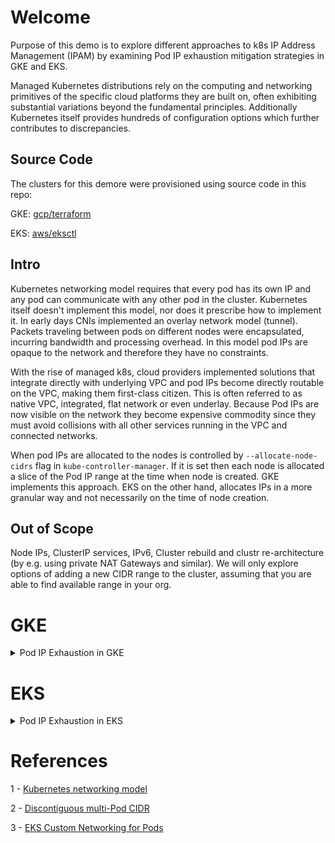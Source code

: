 # Welcome

Purpose of this demo is to explore different approaches to k8s IP Address Management (IPAM) by examining Pod IP exhaustion mitigation strategies in GKE and EKS.

Managed Kubernetes distributions rely on the computing and networking primitives of the specific cloud platforms they are built on, often exhibiting substantial variations beyond the fundamental principles. Additionally Kubernetes itself provides hundreds of configuration options which further contributes to discrepancies.

## Source Code

The clusters for this demore were provisioned using source code in this repo:

GKE: [gcp/terraform](https://github.com/olga-mir/k8s/tree/v0.0.3/gcp/terraform)

EKS: [aws/eksctl](https://github.com/olga-mir/k8s/tree/v0.0.3/aws/eksctl)


## Intro

Kubernetes networking model requires that every pod has its own IP and any pod can communicate with any other pod in the cluster. Kubernetes itself doesn't implement this model, nor does it prescribe how to implement it. In early days CNIs implemented an overlay network model (tunnel). Packets traveling between pods on different nodes were encapsulated, incurring bandwidth and processing overhead. In this model pod IPs are opaque to the network and therefore they have no constraints.

With the rise of managed k8s, cloud providers implemented solutions that integrate directly with underlying VPC and pod IPs become directly routable on the VPC, making them first-class citizen. This is often referred to as native VPC, integrated, flat network or even underlay. Because Pod IPs are now visible on the network they become expensive commodity since they must avoid collisions with all other services running in the VPC and connected networks.

When pod IPs are allocated to the nodes is controlled by `--allocate-node-cidrs` flag in `kube-controller-manager`. If it is set then each node is allocated a slice of the Pod IP range at the time when node is created. GKE implements this approach. EKS on the other hand, allocates IPs in a more granular way and not necessarily on the time of node creation.

## Out of Scope

Node IPs, ClusterIP services, IPv6, Cluster rebuild and clustr re-architecture (by e.g. using private NAT Gateways and similar). We will only explore options of adding a new CIDR range to the cluster, assuming that you are able to find available range in your org.

# GKE

<details>
  <summary>Pod IP Exhaustion in GKE</summary>

## Network and Initial Setup

GCP subnet consists of Primary IP range and optionally Secondary IP ranges. In GKE, node's IPs are allocated from Primary range, Pods and Services IPs are allocated from secondary ranges. Each nodepool is allocated a secondary pod range, from which Pod IP ranges are allocated to the nodes in this nodepool.

One secondary range can be allocated to more than one nodepool and each nodepool can have only one secondary range associated with it.

In the basic scenario there is one secondary range on the subnet which is used by the cluster as default pod IP range:

```
% gcloud compute networks subnets describe cluster | yq '{"ipCidrRange": .ipCidrRange, "secondaryIpRanges": .secondaryIpRanges}'
ipCidrRange: 10.1.0.0/16
secondaryIpRanges:
  - ipCidrRange: 10.0.0.0/26
    rangeName: pod-range
  - ipCidrRange: 172.16.0.0/20
    rangeName: svc-range
```

The demo cluster has 1 nodepool. In GKE each nodepool must have a secondary range associated with it and only one range.
```
% gcloud container node-pools describe original-nodepool --cluster demo-ip | yq '{"maxPodsConstraint": .maxPodsConstraint, "networkConfig": .networkConfig, "podIpv4CidrSize": .podIpv4CidrSize}'
maxPodsConstraint:
  maxPodsPerNode: '16'
networkConfig:
  enablePrivateNodes: false
  podIpv4CidrBlock: 10.0.0.0/26
  podRange: pod-range
podIpv4CidrSize: 27
```

16 pods require GKE to reserve twice as many IPs and therefore the pods section of the IP is 5 bits (resulting in /27 podCIDR size as can be seen in this output), this allows only 2 nodes in the cluster.

## Reproduce Pod IP exhaustion

Because pod IP CIDR is allocated per node at the time of node creation, provisioning a node can fail if there is not enough IPs:

```
% k get po
NAME                           READY   STATUS    RESTARTS   AGE
alpine-curl-648f8f669c-t4d4v   1/1     Running   0          85s
alpine-curl-648f8f669c-vmmzl   1/1     Running   0          85s
alpine-curl-648f8f669c-wltzt   0/1     Pending   0          85s

% k describe po alpine-curl-648f8f669c-wltzt | grep -A 15 "Events:"
Events:
  Type     Reason             Age                 From                Message
  ----     ------             ----                ----                -------
  Normal   TriggeredScaleUp   97s                 cluster-autoscaler  pod triggered scale-up: [{https://www.googleapis.com/compute/v1/projects/PROJECT_ID/zones/australia-southeast1-b/instanceGroups/gke-demo-ip-original-nodepool-22330990-grp 2->3 (max: 7)}]
  Warning  FailedScaleUp      53s                 cluster-autoscaler  Node scale up in zones australia-southeast1-b associated with this pod failed: IP space exhausted. Pod is at risk of not being scheduled.
  Warning  FailedScheduling   42s (x2 over 102s)  default-scheduler   0/2 nodes are available: 2 Too many pods. preemption: 0/2 nodes are available: 2 No preemption victims found for incoming pod..
  Normal   NotTriggerScaleUp  42s                 cluster-autoscaler  pod didn't trigger scale-up: 1 in backoff after failed scale-up
```

Note **Node scale up ...  associated with this pod failed: IP space exhausted** Even though it doesn't spell out if it is Node IP or Pod IP exhausted, in this case it is Pod IP - in this demo cluster the Primary range is /16 which is pretty big and it has only 2 nodes. In this case it is indeed failed due to Pod IP exhaustion.

Cluster Autoscaler leaves a little note on the pod for itself:
```
% k get po alpine-curl-648f8f669c-wltzt -o yaml | yq '.metadata.annotations'
cloud.google.com/cluster_autoscaler_unhelpable_since: 2023-11-03T07:07:42+0000
cloud.google.com/cluster_autoscaler_unhelpable_until: Inf
```

## Mitigation

As mentioned earlier we will only explore options of adding a new range to the existing cluster. In GKE this method is called **Discontiguous multi-Pod CIDR** and is described in [2] and there are 3 options how this can be done:

* Create and assign additional secondary ranges to the cluster (new in v1.26)
* Create a node pool with a new secondary Pod IP address range (GKE manages subnet)
* Create a node pool using an existing secondary Pod IP address (you manage subnet)

The first option, adding to the cluster, is in the end of the day still results in nodepools with only one range with only difference with the last option being that assigning ranges to nodepool is done by GKE. This is suitable for clusters with dynamic nodepool provising (NAP) but it is failry useless for clusters with pre-defined static nodepools.

Example:
```
for i in {1..8}; do
  max_nodes=$(( $(( 6 + $i )) * $i ))
  gcloud container node-pools create nodepool-${i} --cluster=$cluster --max-pods-per-node=32 --enable-autoscaling --min-nodes=0 --max-nodes=$max_nodes --spot
  gcloud container clusters resize $cluster --node-pool=nodepool-${i} --num-nodes=0 -q
done
```
Can result in something like this:

<img src="./images/gke-cluster-level.png" width="500">


</details>


# EKS

<details>
  <summary>Pod IP Exhaustion in EKS</summary>

## Network and Cluster Setup

Looking at the VM with the help of ipamd provided tool:
```
[root@ip-10-0-208-27 ~]# curl -s http://localhost:61679/v1/enis | python -m json.tool | jq .
{
  "AssignedIPs": 4,
  "ENIs": {
    "eni-00259388be69d244d": {
      "AvailableIPv4Cidrs": {
        "10.0.208.24/32": {
          "AddressFamily": "",
          "Cidr": {
            "IP": "10.0.208.24",
            "Mask": "/////w=="
          },
          "IPAddresses": {},
          "IsPrefix": false
        },
        "10.0.208.5/32": {
          "AddressFamily": "",
          "Cidr": {
            "IP": "10.0.208.5",
            "Mask": "/////w=="
          },
          "IPAddresses": {
            "10.0.208.5": {
              "Address": "10.0.208.5",
              "AssignedTime": "2023-11-04T00:33:02.972941607Z",
              "IPAMKey": {
                "containerID": "abeb1b394e1806b060ac75a8f5dd867b484563c510e2a462bec122923a3998a3",
                "ifName": "eth0",
                "networkName": "aws-cni"
              },
              "IPAMMetadata": {
                "k8sPodName": "alpine-curl-648f8f669c-vjrf4",
                "k8sPodNamespace": "test"
              },
              "UnassignedTime": "0001-01-01T00:00:00Z"
            }
          },
          "IsPrefix": false
        },
```

There is a number of ENIs attached to the instance, and each ENI has a number of IPs, some of these are assigned for the pods and some are available for future pods that will be created on the node.

## IPAM AWS Service page

<img src="./images/aws-ipam-service-100.png" width="400">


## Mitigation

Again we will mitigate by adding more Pod IPs to the cluster, in AWS this method is called **Custom Networking for Pods** and is described in [3]

Full mitigation script: [aws/eksctl/ip-exhaustion-demo.sh](https://github.com/olga-mir/k8s/blob/main/aws/eksctl/ip-exhaustion-demo.sh)

Note that with `eksctl` there is no need to manually create IAM resources like in the official AWS tutorial

Network after adding new range and subnets:

```
+ aws ec2 describe-subnets --filters Name=vpc-id,Values=$vpc_id --query 'Subnets[*].{SubnetId: SubnetId,AvailabilityZone: AvailabilityZone,CidrBlock: CidrBlock}' --output table
-------------------------------------------------------------------
|                         DescribeSubnets                         |
+------------------+-----------------+----------------------------+
| AvailabilityZone |    CidrBlock    |         SubnetId           |
+------------------+-----------------+----------------------------+
|  ap-southeast-2a |  10.0.208.0/27  |  subnet-0cd55c38980375d58  |
|  ap-southeast-2a |  100.64.1.0/24  |  subnet-04a932dfaf2e3c8f3  |
|  ap-southeast-2a |  10.0.186.0/27  |  subnet-0bae4d2bf017995b8  |
|  ap-southeast-2b |  100.64.2.0/24  |  subnet-0aca140a7597f7cb0  |
|  ap-southeast-2b |  10.0.192.0/27  |  subnet-06d8153845fa5e9cb  |
|  ap-southeast-2b |  10.0.224.0/27  |  subnet-0a0bce6a1c1f38c54  |
+------------------+-----------------+----------------------------+
+ aws ec2 describe-vpcs --vpc-ids $vpc_id --query 'Vpcs[*].CidrBlockAssociationSet[*].{CIDRBlock: CidrBlock, State: CidrBlockState.State}' --out table
---------------------------------
|         DescribeVpcs          |
+----------------+--------------+
|    CIDRBlock   |    State     |
+----------------+--------------+
|  10.0.0.0/16   |  associated  |
|  100.64.0.0/20 |  associated  |
+----------------+--------------+
```


Create a new node pool:

Pods on the same node can share the IP addresses from any range:
```
~ % k get po -o wide | grep ip-10-0-208-27.ap-southeast-2.compute.internal
alpine-curl-648f8f669c-fzsr5   1/1     Running   0          9m11s   100.64.1.61    ip-10-0-208-27.ap-southeast-2.compute.internal   <none>           <none>
alpine-curl-648f8f669c-ggjdk   1/1     Running   0          9m11s   10.0.208.24    ip-10-0-208-27.ap-southeast-2.compute.internal   <none>           <none>
alpine-curl-648f8f669c-jsq5g   1/1     Running   0          9m11s   10.0.208.8     ip-10-0-208-27.ap-southeast-2.compute.internal   <none>           <none>
alpine-curl-648f8f669c-lntw2   1/1     Running   0          9m11s   10.0.208.7     ip-10-0-208-27.ap-southeast-2.compute.internal   <none>           <none>
alpine-curl-648f8f669c-rrc4d   1/1     Running   0          9m11s   10.0.208.28    ip-10-0-208-27.ap-southeast-2.compute.internal   <none>           <none>
alpine-curl-648f8f669c-vjrf4   1/1     Running   0          116m    10.0.208.5     ip-10-0-208-27.ap-southeast-2.compute.internal   <none>           <none>
alpine-curl-648f8f669c-x6mlp   1/1     Running   0          8m50s   100.64.1.12    ip-10-0-208-27.ap-southeast-2.compute.internal   <none>           <none>
```

And this is how it looks on the VM:

```
sh-4.2$ hostname
ip-10-0-208-27.ap-southeast-2.compute.internal
sh-4.2$
sh-4.2$ curl -s http://localhost:61679/v1/enis | python -m json.tool | jq '.ENIs|keys'
[
  "eni-00259388be69d244d",
  "eni-01134cfde03ff387e",
  "eni-07ae7b7cd90520202"
]
sh-4.2$ curl -s http://localhost:61679/v1/enis | python -m json.tool | jq '[.ENIs["eni-00259388be69d244d"].AvailableIPv4Cidrs[] | select (.IPAddresses != {}) | .Cidr.IP]'
[
  "10.0.208.24",
  "10.0.208.5",
  "10.0.208.8"
]
sh-4.2$ curl -s http://localhost:61679/v1/enis | python -m json.tool | jq '[.ENIs["eni-01134cfde03ff387e"].AvailableIPv4Cidrs[] | select (.IPAddresses != {}) | .Cidr.IP]'
[
  "100.64.1.12",
  "100.64.1.61"
]
```

After re-shuflling some pods around, IPAM service page shows that all subnets now have some room:

<img src="./images/aws-ipam-service-resolved.png" width="400">

</details>

# References

1 - [Kubernetes networking model](https://kubernetes.io/docs/concepts/services-networking/)

2 - [Discontiguous multi-Pod CIDR](https://cloud.google.com/kubernetes-engine/docs/how-to/multi-pod-cidr)

3 - [EKS Custom Networking for Pods](https://docs.aws.amazon.com/eks/latest/userguide/cni-custom-network.html)
